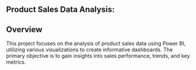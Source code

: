 
## Product Sales Data Analysis:
## Overview

This project focuses on the analysis of product sales data using Power BI, utilizing various visualizations to create informative dashboards. The primary objective is to gain insights into sales performance, trends, and key metrics.
